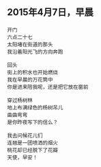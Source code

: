 

## 2015年4月7日，早晨

    开门
    六点二十七
    太阳堵在街道的那头
    我沿着阳光飞的方向奔跑

    回头
    街上的积水也开始燃烧
    我在早晨的万花筒中
    你是进来陪我呢，还是把它放在窗前

    穿过杨树林
    地上布满绿色的杨树吊儿
    曲曲弯弯
    是你昨夜写下的信么？

    我去问候花儿们
    连翘是一团喷洒的烟火
    桃花却已经脱下了花瓣
    天使，早安！
